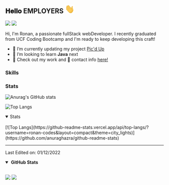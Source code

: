 <!-- ## [Ronan Galvez](https://ronan-codes.github.io/react-portfolio/#) -->
<h2> 𝐇𝐞𝐥𝐥𝐨 EMPLOYERS <img src="https://raw.githubusercontent.com/ABSphreak/ABSphreak/master/gifs/Hi.gif" width="30px"></h2>
<!-- [![LinkedIn Badge](https://img.shields.io/badge/-Ronan%20Galvez-blue?style=flat&logo=LinkedIn)](https://www.linkedin.com/in/ronan-galvez-08aaa81a8/) -->
<a href="https://www.linkedin.com/in/ronan-galvez-08aaa81a8/" target="_blank"><img src="https://img.shields.io/badge/-Ronan%20Galvez-blue?style=flat&logo=LinkedIn"/></a>
<a href="mailto:ronancodes@gmail.com"><img src="https://img.shields.io/badge/ronancodes@gmail.com-D14836?style=flat&logo=gmail&logoColor=white"/></a>

Hi, I'm Ronan, a passionate fullStack webDeveloper. I recently graduated from UCF Coding Bootcamp and I'm ready to keep developing this craft!

- 🔭 I’m currently updating my project [Pic'd Up](https://github.com/Ronan-Codes/picd-up)
- 🌱 I’m looking to learn **Java** next
- 📁 Check out my work and 💌 contact info [here!](https://ronan-codes.github.io/react-portfolio/#)

### Skills

### Stats
![Anurag's GitHub stats](https://github-readme-stats.vercel.app/api?username=ronan-codes&show_icons=true&theme=city_lights)

<!-- [![Top Langs](https://github-readme-stats.vercel.app/api/top-langs/?username=ronan-codes&layout=compact&theme=city_lights)](https://github.com/anuraghazra/github-readme-stats) -->
![Top Langs](https://github-readme-stats.vercel.app/api/top-langs/?username=ronan-codes&layout=compact&theme=city_lights)

<details open>
<summary>Stats</summary>
<br>
[![Top Langs](https://github-readme-stats.vercel.app/api/top-langs/?username=ronan-codes&layout=compact&theme=city_lights)](https://github.com/anuraghazra/github-readme-stats)
</details>

-----

Last Edited on: 01/12/2022

<details open="">
  <summary><b>&nbsp;GitHub Stats</b></summary>
  <br>
    <p align="">
        <img height="150px" src="https://github-readme-stats.vercel.app/api?username=ronan-codes&show_icons=true&theme=city_lights" /> <img height="150px" src="https://github-readme-stats.vercel.app/api/top-langs/?username=ronan-codes&layout=compact&theme=city_lights" />
    </p>
</details>
